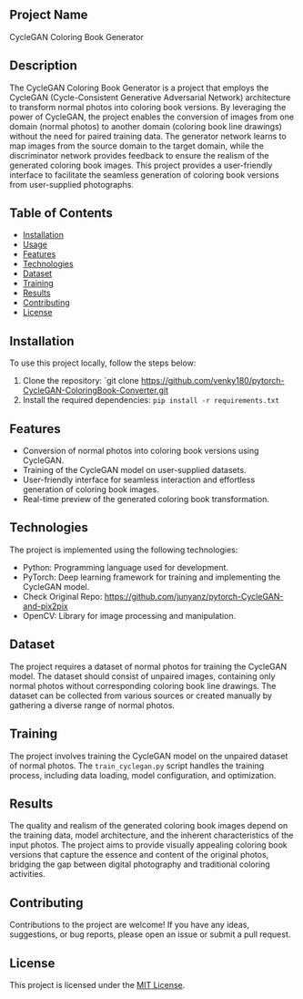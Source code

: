 
## Project Name

CycleGAN Coloring Book Generator

## Description

The CycleGAN Coloring Book Generator is a project that employs the CycleGAN (Cycle-Consistent Generative Adversarial Network) architecture to transform normal photos into coloring book versions. By leveraging the power of CycleGAN, the project enables the conversion of images from one domain (normal photos) to another domain (coloring book line drawings) without the need for paired training data. The generator network learns to map images from the source domain to the target domain, while the discriminator network provides feedback to ensure the realism of the generated coloring book images. This project provides a user-friendly interface to facilitate the seamless generation of coloring book versions from user-supplied photographs.

## Table of Contents

- [Installation](#installation)
- [Usage](#usage)
- [Features](#features)
- [Technologies](#technologies)
- [Dataset](#dataset)
- [Training](#training)
- [Results](#results)
- [Contributing](#contributing)
- [License](#license)

## Installation

To use this project locally, follow the steps below:

1. Clone the repository: `git clone https://github.com/venky180/pytorch-CycleGAN-ColoringBook-Converter.git
2. Install the required dependencies: `pip install -r requirements.txt`


## Features

- Conversion of normal photos into coloring book versions using CycleGAN.
- Training of the CycleGAN model on user-supplied datasets.
- User-friendly interface for seamless interaction and effortless generation of coloring book images.
- Real-time preview of the generated coloring book transformation.

## Technologies

The project is implemented using the following technologies:

- Python: Programming language used for development.
- PyTorch: Deep learning framework for training and implementing the CycleGAN model.
- Check Original Repo: https://github.com/junyanz/pytorch-CycleGAN-and-pix2pix
- OpenCV: Library for image processing and manipulation.

## Dataset

The project requires a dataset of normal photos for training the CycleGAN model. The dataset should consist of unpaired images, containing only normal photos without corresponding coloring book line drawings. The dataset can be collected from various sources or created manually by gathering a diverse range of normal photos.

## Training

The project involves training the CycleGAN model on the unpaired dataset of normal photos. The `train_cyclegan.py` script handles the training process, including data loading, model configuration, and optimization.

## Results

The quality and realism of the generated coloring book images depend on the training data, model architecture, and the inherent characteristics of the input photos. The project aims to provide visually appealing coloring book versions that capture the essence and content of the original photos, bridging the gap between digital photography and traditional coloring activities.

## Contributing

Contributions to the project are welcome! If you have any ideas, suggestions, or bug reports, please open an issue or submit a pull request.

## License

This project is licensed under the [MIT License](LICENSE).
